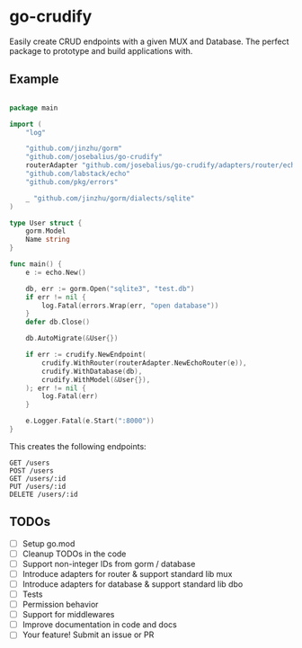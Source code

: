 # go-crudify

Easily create CRUD endpoints with a given MUX and Database. The perfect package to prototype and build applications with.

## Example

```go

package main

import (
	"log"

	"github.com/jinzhu/gorm"
	"github.com/josebalius/go-crudify"
	routerAdapter "github.com/josebalius/go-crudify/adapters/router/echo"
	"github.com/labstack/echo"
	"github.com/pkg/errors"

	_ "github.com/jinzhu/gorm/dialects/sqlite"
)

type User struct {
	gorm.Model
	Name string
}

func main() {
	e := echo.New()

	db, err := gorm.Open("sqlite3", "test.db")
	if err != nil {
		log.Fatal(errors.Wrap(err, "open database"))
	}
	defer db.Close()

	db.AutoMigrate(&User{})

	if err := crudify.NewEndpoint(
		crudify.WithRouter(routerAdapter.NewEchoRouter(e)),
		crudify.WithDatabase(db),
		crudify.WithModel(&User{}),
	); err != nil {
		log.Fatal(err)
	}

	e.Logger.Fatal(e.Start(":8000"))
}
```

This creates the following endpoints:

```
GET /users
POST /users
GET /users/:id
PUT /users/:id
DELETE /users/:id
```

## TODOs

- [ ] Setup go.mod
- [ ] Cleanup TODOs in the code
- [ ] Support non-integer IDs from gorm / database
- [ ] Introduce adapters for router & support standard lib mux
- [ ] Introduce adapters for database & support standard lib dbo
- [ ] Tests
- [ ] Permission behavior
- [ ] Support for middlewares
- [ ] Improve documentation in code and docs
- [ ] Your feature! Submit an issue or PR
